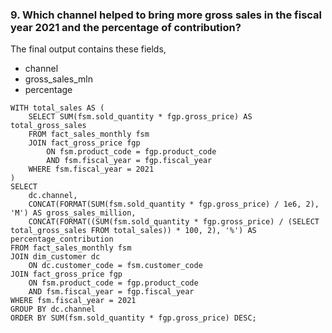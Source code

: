 ### 9. Which channel helped to bring more gross sales in the fiscal year 2021 and the percentage of contribution? 
The final output contains these fields,
- channel 
- gross_sales_mln 
- percentage

```
WITH total_sales AS (
    SELECT SUM(fsm.sold_quantity * fgp.gross_price) AS total_gross_sales
    FROM fact_sales_monthly fsm
    JOIN fact_gross_price fgp 
        ON fsm.product_code = fgp.product_code
        AND fsm.fiscal_year = fgp.fiscal_year
    WHERE fsm.fiscal_year = 2021
)
SELECT 
    dc.channel,
    CONCAT(FORMAT(SUM(fsm.sold_quantity * fgp.gross_price) / 1e6, 2), 'M') AS gross_sales_million,
    CONCAT(FORMAT((SUM(fsm.sold_quantity * fgp.gross_price) / (SELECT total_gross_sales FROM total_sales)) * 100, 2), '%') AS percentage_contribution
FROM fact_sales_monthly fsm
JOIN dim_customer dc 
    ON dc.customer_code = fsm.customer_code
JOIN fact_gross_price fgp 
    ON fsm.product_code = fgp.product_code
    AND fsm.fiscal_year = fgp.fiscal_year
WHERE fsm.fiscal_year = 2021
GROUP BY dc.channel
ORDER BY SUM(fsm.sold_quantity * fgp.gross_price) DESC;
```
